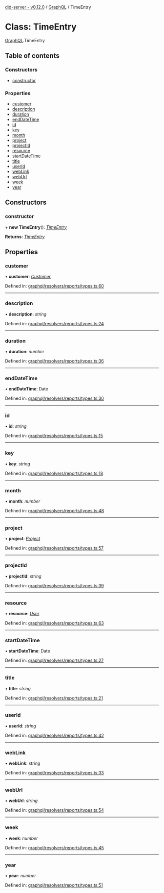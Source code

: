 [did-server - v0.12.0](../README.md) / [GraphQL](../modules/graphql.md) / TimeEntry

# Class: TimeEntry

[GraphQL](../modules/graphql.md).TimeEntry

## Table of contents

### Constructors

- [constructor](graphql.timeentry.md#constructor)

### Properties

- [customer](graphql.timeentry.md#customer)
- [description](graphql.timeentry.md#description)
- [duration](graphql.timeentry.md#duration)
- [endDateTime](graphql.timeentry.md#enddatetime)
- [id](graphql.timeentry.md#id)
- [key](graphql.timeentry.md#key)
- [month](graphql.timeentry.md#month)
- [project](graphql.timeentry.md#project)
- [projectId](graphql.timeentry.md#projectid)
- [resource](graphql.timeentry.md#resource)
- [startDateTime](graphql.timeentry.md#startdatetime)
- [title](graphql.timeentry.md#title)
- [userId](graphql.timeentry.md#userid)
- [webLink](graphql.timeentry.md#weblink)
- [webUrl](graphql.timeentry.md#weburl)
- [week](graphql.timeentry.md#week)
- [year](graphql.timeentry.md#year)

## Constructors

### constructor

\+ **new TimeEntry**(): [*TimeEntry*](graphql.timeentry.md)

**Returns:** [*TimeEntry*](graphql.timeentry.md)

## Properties

### customer

• **customer**: [*Customer*](graphql.customer.md)

Defined in: [graphql/resolvers/reports/types.ts:60](https://github.com/Puzzlepart/did/blob/dev/server/graphql/resolvers/reports/types.ts#L60)

___

### description

• **description**: *string*

Defined in: [graphql/resolvers/reports/types.ts:24](https://github.com/Puzzlepart/did/blob/dev/server/graphql/resolvers/reports/types.ts#L24)

___

### duration

• **duration**: *number*

Defined in: [graphql/resolvers/reports/types.ts:36](https://github.com/Puzzlepart/did/blob/dev/server/graphql/resolvers/reports/types.ts#L36)

___

### endDateTime

• **endDateTime**: Date

Defined in: [graphql/resolvers/reports/types.ts:30](https://github.com/Puzzlepart/did/blob/dev/server/graphql/resolvers/reports/types.ts#L30)

___

### id

• **id**: *string*

Defined in: [graphql/resolvers/reports/types.ts:15](https://github.com/Puzzlepart/did/blob/dev/server/graphql/resolvers/reports/types.ts#L15)

___

### key

• **key**: *string*

Defined in: [graphql/resolvers/reports/types.ts:18](https://github.com/Puzzlepart/did/blob/dev/server/graphql/resolvers/reports/types.ts#L18)

___

### month

• **month**: *number*

Defined in: [graphql/resolvers/reports/types.ts:48](https://github.com/Puzzlepart/did/blob/dev/server/graphql/resolvers/reports/types.ts#L48)

___

### project

• **project**: [*Project*](graphql.project.md)

Defined in: [graphql/resolvers/reports/types.ts:57](https://github.com/Puzzlepart/did/blob/dev/server/graphql/resolvers/reports/types.ts#L57)

___

### projectId

• **projectId**: *string*

Defined in: [graphql/resolvers/reports/types.ts:39](https://github.com/Puzzlepart/did/blob/dev/server/graphql/resolvers/reports/types.ts#L39)

___

### resource

• **resource**: [*User*](graphql.user.md)

Defined in: [graphql/resolvers/reports/types.ts:63](https://github.com/Puzzlepart/did/blob/dev/server/graphql/resolvers/reports/types.ts#L63)

___

### startDateTime

• **startDateTime**: Date

Defined in: [graphql/resolvers/reports/types.ts:27](https://github.com/Puzzlepart/did/blob/dev/server/graphql/resolvers/reports/types.ts#L27)

___

### title

• **title**: *string*

Defined in: [graphql/resolvers/reports/types.ts:21](https://github.com/Puzzlepart/did/blob/dev/server/graphql/resolvers/reports/types.ts#L21)

___

### userId

• **userId**: *string*

Defined in: [graphql/resolvers/reports/types.ts:42](https://github.com/Puzzlepart/did/blob/dev/server/graphql/resolvers/reports/types.ts#L42)

___

### webLink

• **webLink**: *string*

Defined in: [graphql/resolvers/reports/types.ts:33](https://github.com/Puzzlepart/did/blob/dev/server/graphql/resolvers/reports/types.ts#L33)

___

### webUrl

• **webUrl**: *string*

Defined in: [graphql/resolvers/reports/types.ts:54](https://github.com/Puzzlepart/did/blob/dev/server/graphql/resolvers/reports/types.ts#L54)

___

### week

• **week**: *number*

Defined in: [graphql/resolvers/reports/types.ts:45](https://github.com/Puzzlepart/did/blob/dev/server/graphql/resolvers/reports/types.ts#L45)

___

### year

• **year**: *number*

Defined in: [graphql/resolvers/reports/types.ts:51](https://github.com/Puzzlepart/did/blob/dev/server/graphql/resolvers/reports/types.ts#L51)
